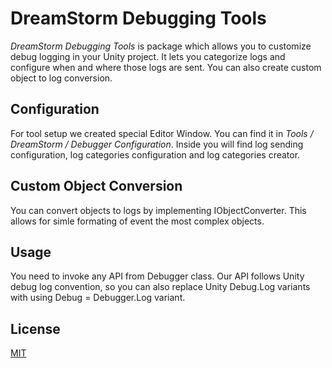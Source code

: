 # DreamStorm Debugging Tools
<i>DreamStorm Debugging Tools</i> is package which allows you to customize debug logging in your Unity project. It lets you categorize logs and configure when and where those logs are sent. You can also create custom object to log conversion.
## Configuration
For tool setup we created special Editor Window. You can find it in <i>Tools / DreamStorm / Debugger Configuration</i>. Inside you will find log sending configuration, log categories configuration and log categories creator.
## Custom Object Conversion
You can convert objects to logs by implementing IObjectConverter. This allows for simle formating of event the most complex objects.
## Usage
You need to invoke any API from Debugger class.
Our API follows Unity debug log convention, so you can also replace Unity Debug.Log variants with using Debug = Debugger.Log variant.
## License
[MIT](https://github.com/dreamstormstudios/Debugging-Tools/blob/main/LICENSE.md)

